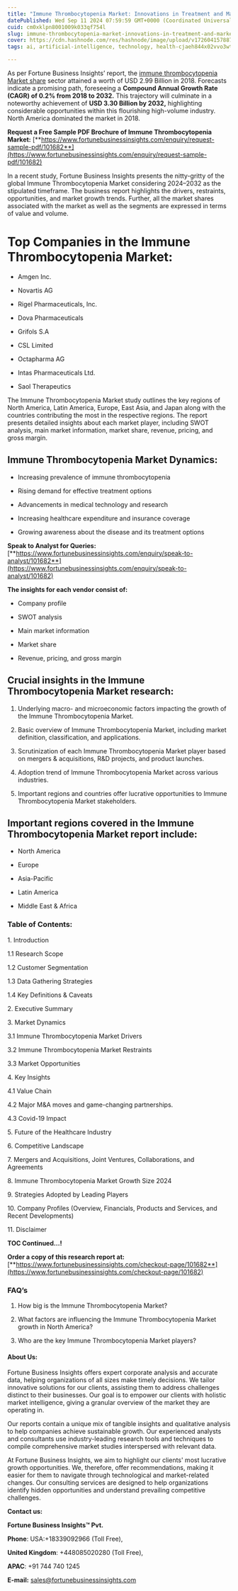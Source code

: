 ```yaml
---
title: "Immune Thrombocytopenia Market: Innovations in Treatment and Market Trends"
datePublished: Wed Sep 11 2024 07:59:59 GMT+0000 (Coordinated Universal Time)
cuid: cm0xklpn8001009k033qf754l
slug: immune-thrombocytopenia-market-innovations-in-treatment-and-market-trends
cover: https://cdn.hashnode.com/res/hashnode/image/upload/v1726041578877/688c0eeb-8ed0-43f3-975f-69b4bc6ada62.png
tags: ai, artificial-intelligence, technology, health-cjaeh844x02vvo3wtj5r2s75q, healthcare

---
```


As per Fortune Business Insights’ report, the [immune thrombocytopenia Market share](https://www.fortunebusinessinsights.com/industry-reports/immune-thrombocytopenia-itp-market-101682) sector attained a worth of USD 2.99 Billion in 2018. Forecasts indicate a promising path, foreseeing a **Compound Annual Growth Rate (CAGR) of 0.2% from 2018 to 2032.** This trajectory will culminate in a noteworthy achievement of **USD 3.30 Billion by 2032,** highlighting considerable opportunities within this flourishing high-volume industry. North America dominated the market in 2018.

**Request a Free Sample PDF Brochure of Immune Thrombocytopenia Market:** [**https://www.fortunebusinessinsights.com/enquiry/request-sample-pdf/101682**](https://www.fortunebusinessinsights.com/enquiry/request-sample-pdf/101682)

In a recent study, Fortune Business Insights presents the nitty-gritty of the global Immune Thrombocytopenia Market considering 2024–2032 as the stipulated timeframe. The business report highlights the drivers, restraints, opportunities, and market growth trends. Further, all the market shares associated with the market as well as the segments are expressed in terms of value and volume.

# **Top Companies in the Immune Thrombocytopenia Market:**

* Amgen Inc.
    
* Novartis AG
    
* Rigel Pharmaceuticals, Inc.
    
* Dova Pharmaceuticals
    
* Grifols S.A
    
* CSL Limited
    
* Octapharma AG
    
* Intas Pharmaceuticals Ltd.
    
* Saol Therapeutics
    

The Immune Thrombocytopenia Market study outlines the key regions of North America, Latin America, Europe, East Asia, and Japan along with the countries contributing the most in the respective regions. The report presents detailed insights about each market player, including SWOT analysis, main market information, market share, revenue, pricing, and gross margin.

## Immune Thrombocytopenia Market **Dynamics**:

* Increasing prevalence of immune thrombocytopenia
    
* Rising demand for effective treatment options
    
* Advancements in medical technology and research
    
* Increasing healthcare expenditure and insurance coverage
    
* Growing awareness about the disease and its treatment options
    

**Speak to Analyst for Queries:** [**https://www.fortunebusinessinsights.com/enquiry/speak-to-analyst/101682**](https://www.fortunebusinessinsights.com/enquiry/speak-to-analyst/101682)

**The insights for each vendor consist of:**

* Company profile
    
* SWOT analysis
    
* Main market information
    
* Market share
    
* Revenue, pricing, and gross margin
    

## **Crucial insights in the Immune Thrombocytopenia Market research:**

1. Underlying macro- and microeconomic factors impacting the growth of the Immune Thrombocytopenia Market.
    
2. Basic overview of Immune Thrombocytopenia Market, including market definition, classification, and applications.
    
3. Scrutinization of each Immune Thrombocytopenia Market player based on mergers & acquisitions, R&D projects, and product launches.
    
4. Adoption trend of Immune Thrombocytopenia Market across various industries.
    
5. Important regions and countries offer lucrative opportunities to Immune Thrombocytopenia Market stakeholders.
    

## **Important regions covered in the Immune Thrombocytopenia Market report include:**

* North America
    
* Europe
    
* Asia-Pacific
    
* Latin America
    
* Middle East & Africa
    

### **Table of Contents:**

1\. Introduction

1.1 Research Scope

1.2 Customer Segmentation

1.3 Data Gathering Strategies

1.4 Key Definitions & Caveats

2\. Executive Summary

3\. Market Dynamics

3.1 Immune Thrombocytopenia Market Drivers

3.2 Immune Thrombocytopenia Market Restraints

3.3 Market Opportunities

4\. Key Insights

4.1 Value Chain

4.2 Major M&A moves and game-changing partnerships.

4.3 Covid-19 Impact

5\. Future of the Healthcare Industry

6\. Competitive Landscape

7\. Mergers and Acquisitions, Joint Ventures, Collaborations, and Agreements

8\. Immune Thrombocytopenia Market Growth Size 2024

9\. Strategies Adopted by Leading Players

10\. Company Profiles (Overview, Financials, Products and Services, and Recent Developments)

11\. Disclaimer

**TOC Continued…!**

**Order a copy of this research report at:** [**https://www.fortunebusinessinsights.com/checkout-page/101682**](https://www.fortunebusinessinsights.com/checkout-page/101682)

### **FAQ’s**

1. How big is the Immune Thrombocytopenia Market?
    
2. What factors are influencing the Immune Thrombocytopenia Market growth in North America?
    
3. Who are the key Immune Thrombocytopenia Market players?
    

#### **About Us:**

Fortune Business Insights offers expert corporate analysis and accurate data, helping organizations of all sizes make timely decisions. We tailor innovative solutions for our clients, assisting them to address challenges distinct to their businesses. Our goal is to empower our clients with holistic market intelligence, giving a granular overview of the market they are operating in.

Our reports contain a unique mix of tangible insights and qualitative analysis to help companies achieve sustainable growth. Our experienced analysts and consultants use industry-leading research tools and techniques to compile comprehensive market studies interspersed with relevant data.

At Fortune Business Insights, we aim to highlight our clients' most lucrative growth opportunities. We, therefore, offer recommendations, making it easier for them to navigate through technological and market-related changes. Our consulting services are designed to help organizations identify hidden opportunities and understand prevailing competitive challenges.

**Contact us:**

**Fortune Business Insights™ Pvt.**

**Phone**: USA:+18339092966 (Toll Free),

**United Kingdom**: +448085020280 (Toll Free),

**APAC**: +91 744 740 1245

**E-mail:** [sales@fortunebusinessinsights.com](mailto:sales@fortunebusinessinsights.com)